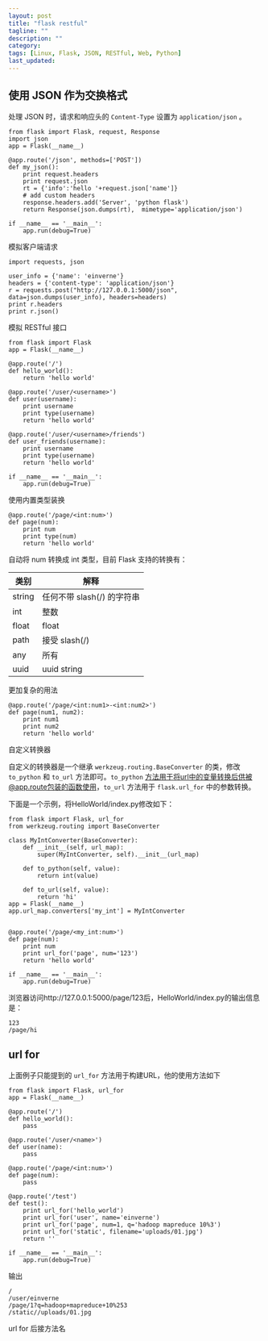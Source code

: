 ```yaml
---
layout: post
title: "flask restful"
tagline: ""
description: ""
category: 
tags: [Linux, Flask, JSON, RESTful, Web, Python]
last_updated: 
---
```



## 使用 JSON 作为交换格式


处理 JSON 时，请求和响应头的 `Content-Type` 设置为 `application/json` 。


	from flask import Flask, request, Response
	import json
	app = Flask(__name__)

	@app.route('/json', methods=['POST'])
	def my_json():
		print request.headers
		print request.json
		rt = {'info':'hello '+request.json['name']}
		# add custom headers
		response.headers.add('Server', 'python flask')
		return Response(json.dumps(rt),  mimetype='application/json')

	if __name__ == '__main__':
		app.run(debug=True)

模拟客户端请求

	import requests, json

	user_info = {'name': 'einverne'}
	headers = {'content-type': 'application/json'}
	r = requests.post("http://127.0.0.1:5000/json", data=json.dumps(user_info), headers=headers)
	print r.headers
	print r.json()



模拟 RESTful 接口


	from flask import Flask
	app = Flask(__name__)

	@app.route('/')
	def hello_world():
		return 'hello world'

	@app.route('/user/<username>')
	def user(username):
		print username
		print type(username)
		return 'hello world'

	@app.route('/user/<username>/friends')
	def user_friends(username):
		print username
		print type(username)
		return 'hello world'

	if __name__ == '__main__':
		app.run(debug=True)

使用内置类型装换


	@app.route('/page/<int:num>')
	def page(num):
		print num
		print type(num)
		return 'hello world'

自动将 num 转换成 int 类型，目前 Flask 支持的转换有：

类别 | 解释
-----|------
string | 任何不带 slash(/) 的字符串
int    | 整数
float  | float
path   | 接受 slash(/) 
any    | 所有
uuid | uuid string




更加复杂的用法

	@app.route('/page/<int:num1>-<int:num2>')
	def page(num1, num2):
		print num1
		print num2
		return 'hello world'

自定义转换器


自定义的转换器是一个继承 `werkzeug.routing.BaseConverter` 的类，修改 `to_python` 和 `to_url` 方法即可。`to_python` 方法用于将url中的变量转换后供被@app.route包装的函数使用，`to_url` 方法用于 `flask.url_for` 中的参数转换。

下面是一个示例，将HelloWorld/index.py修改如下：

	from flask import Flask, url_for
	from werkzeug.routing import BaseConverter

	class MyIntConverter(BaseConverter):
		def __init__(self, url_map):
			super(MyIntConverter, self).__init__(url_map)

		def to_python(self, value):
			return int(value)

		def to_url(self, value):
			return 'hi'
	app = Flask(__name__)
	app.url_map.converters['my_int'] = MyIntConverter


	@app.route('/page/<my_int:num>')
	def page(num):
		print num
		print url_for('page', num='123')
		return 'hello world'

	if __name__ == '__main__':
		app.run(debug=True)


浏览器访问http://127.0.0.1:5000/page/123后，HelloWorld/index.py的输出信息是：

	123 
	/page/hi


## url for

上面例子只能提到的 `url_for` 方法用于构建URL，他的使用方法如下


	from flask import Flask, url_for
	app = Flask(__name__)

	@app.route('/')
	def hello_world():
		pass

	@app.route('/user/<name>')
	def user(name):
		pass

	@app.route('/page/<int:num>')
	def page(num):
		pass

	@app.route('/test')
	def test():
		print url_for('hello_world')
		print url_for('user', name='einverne')
		print url_for('page', num=1, q='hadoop mapreduce 10%3')
		print url_for('static', filename='uploads/01.jpg')
		return ''

	if __name__ == '__main__':
		app.run(debug=True)

输出

	/
	/user/einverne
	/page/1?q=hadoop+mapreduce+10%253
	/static//uploads/01.jpg

url for 后接方法名















